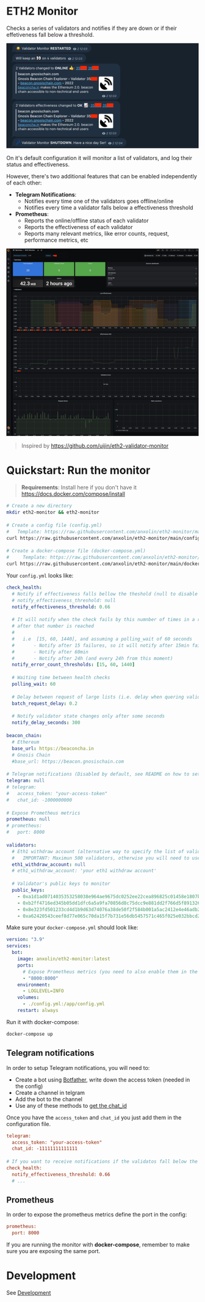 # ETH2 Monitor
Checks a series of validators and notifies if they are down or if their effetiveness fall below a threshold.

<p align="center">
  <img src="assets/telegram.png" />
</p>

On it's default configuration it will monitor a list of validators, and log their status and effectiveness. 

However, there's two additional features that can be enabled independently of each other:
* **Telegram Notifications**: 
  * Notifies every time one of the validators goes offline/online
  * Notifies every time a validator falls below a effectiveness threshold
* **Prometheus**:
  * Reports the online/offline status of each validator
  * Reports the effectiveness of each validator
  * Reports many relevant metrics, like error counts, request, performance metrics, etc


<p align="center">
  <img src="assets/grafana.png" />
</p>

> Inspired by https://github.com/uijin/eth2-validator-monitor

# Quickstart: Run the monitor

> **Requirements**: Install here if you don't have it https://docs.docker.com/compose/install

```bash
# Create a new directory
mkdir eth2-monitor && eth2-monitor

# Create a config file (config.yml)
#   Template: https://raw.githubusercontent.com/anxolin/eth2-monitor/main/config-example.yml
curl https://raw.githubusercontent.com/anxolin/eth2-monitor/main/config-example.yml > config.yml

# Create a docker-compose file (docker-compose.yml)
#     Template: https://raw.githubusercontent.com/anxolin/eth2-monitor/main/docker-compose-example.yml
curl https://raw.githubusercontent.com/anxolin/eth2-monitor/main/docker-compose-example.yml > docker-compose.yml
```

Your `config.yml` looks like:

```yaml
check_health:
  # Notify if effectiveness falls bellow the theshold (null to disable effectiveness notifications)
  # notify_effectiveness_threshold: null
  notify_effectiveness_threshold: 0.66

  # It will notify when the check fails by this numnber of times in a row. The highest will define the periodicity 
  # after that number is reached
  #
  #   i.e  [15, 60, 1440], and assuming a polling_wait of 60 seconds
  #       - Notify after 15 failures, so it will notify after 15min failing
  #       - Notify after 60min
  #       - Notify after 24h (and every 24h from this moment)
  notify_error_count_thresholds: [15, 60, 1440]

  # Waiting time between health checks
  polling_wait: 60

  # Delay between request of large lists (i.e. delay when quering validator states in batches)
  batch_request_delay: 0.2

  # Notify validator state changes only after some seconds 
  notify_delay_seconds: 300
  
beacon_chain:
  # Ethereum
  base_url: https://beaconcha.in
  # Gnosis Chain
  #base_url: https://beacon.gnosischain.com

# Telegram notifications (Disabled by default, see README on how to set it up)
telegram: null
# telegram:
#   access_token: "your-access-token"
#   chat_id: -1000000000

# Expose Prometheus metrics
prometheus: null
# prometheus:
#   port: 8000

validators:
  # Eth1 withdraw account (alternative way to specify the list of validators)
  #   IMPORTANT: Maximun 500 validators, otherwise you will need to use "public_keys"
  eth1_withdraw_account: null
  # eth1_withdraw_account: 'your eth1 withdraw account'

  # Validator's public keys to monitor
  public_keys:
    - 0xa1d1ad0714035353258038e964ae9675dc0252ee22cea896825c01458e1807bfad2f9969338798548d9858a571f7425c
    - 0xb2ff4716ed345b05dd1dfc6a5a9fa70856d8c75dcc9e881dd2f766d5f891326f0d10e96f3a444ce6c912b69c22c6754d
    - 0x8e323fd501233cd4d1b9d63d74076a38de50f2f584b001a5ac2412e4e46adb26d2fb2a6041e7e8c57cd4df0916729219
    - 0xa62420543ceef8d77e065c70da15f7b731e56db5457571c465f025e032bbcd263a0990c8749b4ca6ff20d77004454b51  
```

Make sure your `docker-compose.yml` should look like:

```yml
version: "3.9"
services:
  bot:
    image: anxolin/eth2-monitor:latest
    ports:
      # Expose Prometheus metrics (you need to also enable them in the config)
      - "8000:8000"
    environment:
      - LOGLEVEL=INFO
    volumes:
      - ./config.yml:/app/config.yml
    restart: always
```


Run it with docker-compose:

```bash
docker-compose up
```

## Telegram notifications
In order to setup Telegram notifications, you will need to:
- Create a bot using [Botfather](https://core.telegram.org/bots#3-how-do-i-create-a-bot), write down the access token (needed in the config)
- Create a channel in telgram
- Add the bot to the channel
- Use any of these methods to [get the chat_id](https://stackoverflow.com/questions/32423837/telegram-bot-how-to-get-a-group-chat-id)

Once you have the `access_token` and `chat_id` you just add them in the configuration file.

```ini
telegram:
  access_token: "your-access-token"
  chat_id: -11111111111111

# If you want to receive notifications if the validatos fall below the threshold
check_health:  
  notify_effectiveness_threshold: 0.66
  # ...
```

## Prometheus
In order to expose the prometheus metrics define the port in the config:

```ini
prometheus:
  port: 8000
```

If you are running the monitor with **docker-compose**, remember to make sure you are exposing the same port.


# Development
See [Development](./development.md)